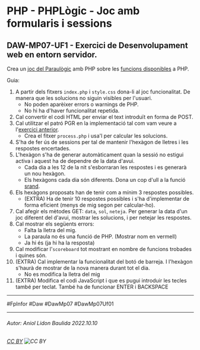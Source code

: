 # PHP - PHPLògic - Joc amb formularis i sessions
## DAW-MP07-UF1 - Exercici de Desenvolupament web en entorn servidor.
Crea un [joc del Paraulògic](https://ca.wikipedia.org/wiki/Paraul%C3%B2gic) amb PHP sobre les [funcions disponibles](https://www.php.net/manual/en/indexes.functions.php) a PHP.

Guia:

1. A partir dels fitxers `index.php` i `style.css` dona-li al joc funcionalitat. De manera que les solucions no siguin visibles per l'usuari.
    + No poden aparèixer errors o warnings de PHP.
    + No hi ha d'haver funcionalitat repetida.
2. Cal convertir el codi HTML per enviar el text introduït en forma de POST.
3. Cal utilitzar el patró PGR en la implementació tal com vam veure a l'[exercici anterior](/activitats/DAW-MP07/DAW-MP07-UF1/php-el-patro-pgr-postredirectget).
    + Crea el fitxer `process.php` i usa'l per calcular les solucions.
4. S'ha de fer ús de sessions per tal de mantenir l'hexàgon de lletres i les respostes encertades.
5. L'hexàgon s'ha de generar automàticament quan la sessió no estigui activa i aquest ha de dependre de la data d'avui. 
    + Cada dia a les 12 de la nit s'esborraran les respostes i es generarà un nou hexàgon.
    + Els hexàgons cada dia són diferents. Dona un cop d'ull a la funció [srand](https://www.php.net/manual/en/function.srand.php).
6. Els hexàgons proposats han de tenir com a mínim 3 respostes possibles.
    + (EXTRA) Ha de tenir 10 respostes possibles i s'ha d'implementar de forma eficient (menys de mig segon per calcular-ho).
7. Cal afegir els mètodes GET: `data`, `sol`, `neteja`. Per generar la data d'un joc diferent del d'avui, mostrar les solucions, i per netejar les respostes.
8. Cal mostrar els següents errors:
    + Falta la lletra del mig.
    + La paraula no és una funció de PHP. (Mostrar nom en vermell)
    + Ja hi és (ja hi ha la resposta)
9. Cal modificar l'`scoreboard` tot mostrant en nombre de funcions trobades i quines són.
10. (EXTRA) Cal implementar la funcionalitat del botó de barreja. I l'hexàgon s'haurà de mostrar de la nova manera durant tot el dia.
    + No es modifica la lletra del mig
11. (EXTRA) Modifica el codi JavaScript i que es pugui introduir les tecles també per teclat. També ha de funcionar ENTER i BACKSPACE

---

#FpInfor #Daw #DawMp07 #DawMp07Uf01

---

###### Autor: Aniol Lidon Baulida 2022.10.10
###### [CC BY](https://creativecommons.org/licenses/by/4.0/) ![CC BY](https://licensebuttons.net/l/by/3.0/80x15.png)


